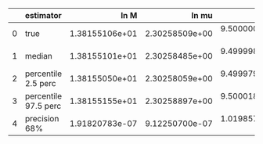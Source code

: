 |    | estimator            |           ln M |          ln mu |              a |             p0 |             e0 |             DL |       costhetaS |           phiS |      costhetaK |           phiK |     Phivarphi0 |          Phir0 |               d |
|---:|:---------------------|---------------:|---------------:|---------------:|---------------:|---------------:|---------------:|----------------:|---------------:|---------------:|---------------:|---------------:|---------------:|----------------:|
|  0 | true                 | 1.38155106e+01 | 2.30258509e+00 | 9.50000000e-01 | 8.41154862e+00 | 2.00000000e-01 | 9.55698865e-01 |  6.12323400e-17 | 3.14159265e+00 | 7.07106781e-01 | 1.04719755e+00 | 1.04719755e+00 | 3.14159265e+00 |  0.00000000e+00 |
|  1 | median               | 1.38155101e+01 | 2.30258485e+00 | 9.49999853e-01 | 8.41155073e+00 | 2.00000168e-01 | 9.58252670e-01 | -4.74947300e-04 | 3.14145832e+00 | 7.06091049e-01 | 1.04726181e+00 | 1.05319617e+00 | 3.12828798e+00 | -6.38644525e-04 |
|  2 | percentile 2.5 perc  | 1.38155050e+01 | 2.30258059e+00 | 9.49997958e-01 | 8.41152663e+00 | 1.99995307e-01 | 9.09091294e-01 | -4.18067350e-02 | 3.13450543e+00 | 6.74525702e-01 | 9.78611615e-01 | 9.36032097e-01 | 2.93873582e+00 | -2.86028262e-03 |
|  3 | percentile 97.5 perc | 1.38155155e+01 | 2.30258897e+00 | 9.50001806e-01 | 8.41157525e+00 | 2.00004993e-01 | 1.01517496e+00 |  4.00228532e-02 | 3.14870279e+00 | 7.34246540e-01 | 1.11302713e+00 | 1.16756951e+00 | 3.31502528e+00 |  2.09968945e-03 |
|  4 | precision 68%        | 1.91820783e-07 | 9.12250700e-07 | 1.01985762e-06 | 1.45757451e-06 | 1.22445996e-05 | 2.80220405e-02 | -5.95005377e+01 | 1.14418153e-03 | 2.12893924e-02 | 3.21302322e-02 | 5.50746905e-02 | 3.00694128e-02 | -2.68221523e+00 |